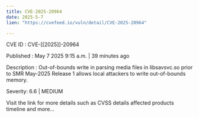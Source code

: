 ```yaml
---
title: CVE-2025-20964
date: 2025-5-7
lien: "https://cvefeed.io/vuln/detail/CVE-2025-20964"

---
```


CVE ID : CVE-[[2025]]-20964

Published :  May 7
2025
9:15 a.m. | 39 minutes ago

Description : Out-of-bounds write in parsing media files in libsavsvc.so prior to SMR May-2025 Release 1 allows local attackers to write out-of-bounds memory.

Severity: 6.6 | MEDIUM

Visit the link for more details
such as CVSS details
affected products
timeline
and more...
